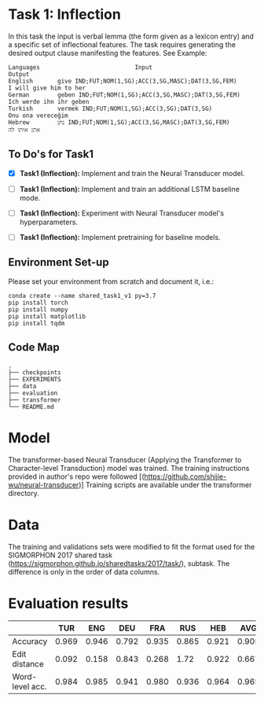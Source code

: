# Task 1: Inflection
In this task the input is verbal lemma (the form given as a lexicon entry) and a specific set of inflectional features. The task requires generating the desired output clause manifesting the features. See Example:
```
Languages                           Input	                                Output
English       give IND;FUT;NOM(1,SG);ACC(3,SG,MASC);DAT(3,SG,FEM)       I will give him to her
German        geben IND;FUT;NOM(1,SG);ACC(3,SG,MASC);DAT(3,SG,FEM)      Ich werde ihn ihr geben
Turkish       vermek IND;FUT;NOM(1,SG);ACC(3,SG);DAT(3,SG)              Onu ona vereceğim
Hebrew        נתן IND;FUT;NOM(1,SG);ACC(3,SG,MASC);DAT(3,SG,FEM)        אתן אותו לה
```

## To Do's for Task1
- [x] **Task1 (Inflection):** Implement and train the Neural Transducer model.
- [ ] **Task1 (Inflection):** Implement and train an additional LSTM baseline mode.
- [ ] **Task1 (Inflection):** Experiment with Neural Transducer model's hyperparameters.
- [ ] **Task1 (Inflection):** Implement pretraining for baseline models.


## Environment Set-up
Please set your environment from scratch and document it, i.e.:
```
conda create --name shared_task1_v1 py=3.7
pip install torch
pip install numpy
pip install matplotlib
pip install tqdm
```


## Code Map
```
.
├── checkpoints
├── EXPERIMENTS
├── data
├── evaluation
├── transformer
└── README.md
```

# Model
The transformer-based Neural Transducer (Applying the Transformer to Character-level Transduction) model was trained.
The training instructions provided in author's repo were followed [(https://github.com/shijie-wu/neural-transducer)]
Training scripts are available under the transformer directory.

# Data
The training and validations sets were modified to fit the format used for the SIGMORPHON 2017 shared task (https://sigmorphon.github.io/sharedtasks/2017/task/), subtask. The difference is only in the order of data columns.

# Evaluation results
|                 | TUR   | ENG   | DEU   | FRA   | RUS   | HEB   | AVG   |
|-----------------|-------|-------|-------|-------|-------|-------|-------|
| Accuracy        | 0.969 | 0.946 | 0.792 | 0.935 | 0.865 | 0.921 | 0.905 |
| Edit distance   | 0.092 | 0.158 | 0.843 | 0.268 | 1.72  | 0.922 | 0.667 |
| Word-level acc. | 0.984 | 0.985 | 0.941 | 0.980 | 0.936 | 0.964 | 0.965 |
